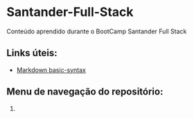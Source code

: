 # Santander-Full-Stack
Conteúdo aprendido durante o BootCamp Santander Full Stack

## Links úteis:
- [Markdown basic-syntax](https://www.markdownguide.org/cheat-sheet/#basic-syntax)

## Menu de navegação do repositório: 
1.  

